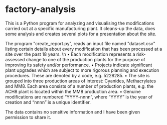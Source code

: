 # factory-analysis
This is a Python program for analyzing and visualising the modifications carried out
at a specific manufacturing plant. It cleans-up the data, does some analysis
and creates several plots for a presentation about the site.

The program "create_report.py", reads an input file named "dataset.csv" listing certain details 
about every modification that has been processed at a site over the past 18 years. \n
• Each modification represents a risk-assessed change to one of the production plants
for the purpose of improving its safety and/or performance.
• Projects indicate significant plant upgrades which are subject to more rigorous
planning and execution procedures. These are denoted by a code, e.g. 5228285.
• The site is grouped into three production areas of interest: Cyanides, Methacrylates
and MM8. Each area consists of a number of production plants, e.g. the ACH8 plant is
located within the MM8 production area.
• Genuine modifications are numbered “YYYY-nnnn”, where “YYYY” is the year of
creation and “nnnn” is a unique identifier.

The data contains no sensitive information and I have been given permission to share it.
